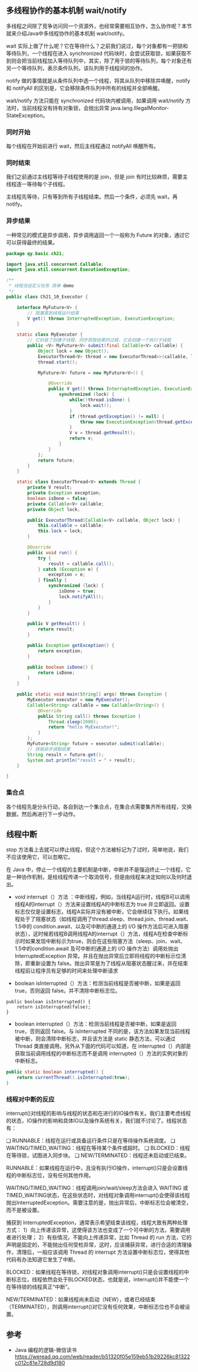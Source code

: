 ## 多线程协作的基本机制 wait/notify

多线程之间除了竞争访问同一个资源外，也经常需要相互协作，怎么协作呢？本节就来介绍Java中多线程协作的基本机制 wait/notify。

wait 实际上做了什么呢？它在等待什么？之前我们说过，每个对象都有一把锁和等待队列，一个线程在进入 synchronized 代码块时，会尝试获取锁，如果获取不到则会把当前线程加入等待队列中，其实，除了用于锁的等待队列，每个对象还有另一个等待队列，表示条件队列，该队列用于线程间的协作。

notify 做的事情就是从条件队列中选一个线程，将其从队列中移除并唤醒，notify 和 notifyAll 的区别是，它会移除条件队列中所有的线程并全部唤醒。

wait/notify 方法只能在 synchronized 代码块内被调用，如果调用 wait/notify 方法时，当前线程没有持有对象锁，会抛出异常 java.lang.IllegalMonitor-StateException。

### 同时开始

每个线程在开始前进行 wait，然后主线程通过 notifyAll 唤醒所有。

### 同时结束

我们之前通过主线程等待子线程使用的是 join，但是 join 有时比较麻烦，需要主线程逐一等待每个子线程。

主线程先等待，只有等到所有子线程结束。然后一个条件，必须先 wait，再 notify。

### 异步结果

一种常见的模式是异步调用，异步调用返回一个一般称为 Future 的对象，通过它可以获得最终的结果。

```java
package qy.basic.ch21;

import java.util.concurrent.Callable;
import java.util.concurrent.ExecutionException;

/**
 * 线程池自定义任务 简单 demo
 */
public class Ch21_10_Executor {

    interface MyFuture<V> {
        // 阻塞直到线程运行结束
        V get() throws InterruptedException, ExecutionException;
    }

    static class MyExecutor {
        // 它封装了创建子线程，同步获取结果的过程，它会创建一个执行子线程
        public <V> MyFuture<V> submit(final Callable<V> callable) {
            Object lock = new Object();
            ExecutorThread<V> thread = new ExecutorThread<>(callable, lock);
            thread.start();

            MyFuture<V> future = new MyFuture<V>() {

                @Override
                public V get() throws InterruptedException, ExecutionException {
                    synchronized (lock) {
                        while(!thread.isDone) {
                            lock.wait();
                        }
                        if (thread.getException() != null) {
                            throw new ExecutionException(thread.getException());
                        }
                        V v = thread.getResult();
                        return v;
                    }
                }
            };
            return future;
        }
    }

    static class ExecutorThread<V> extends Thread {
        private V result;
        private Exception exception;
        boolean isDone = false;
        private Callable<V> callable;
        private Object lock;

        public ExecutorThread(Callable<V> callable, Object lock) {
            this.callable = callable;
            this.lock = lock;
        }

        @Override
        public void run() {
            try {
                result = callable.call();
            } catch (Exception e) {
                exception = e;
            } finally {
                synchronized (lock) {
                    isDone = true;
                    lock.notifyAll();
                }
            }
        }

        public V getResult() {
            return result;
        }

        public Exception getException() {
            return exception;
        }

        public boolean isDone() {
            return isDone;
        }
    }

    public static void main(String[] args) throws Exception {
        MyExecutor executor = new MyExecutor();
        Callable<String> callable = new Callable<String>() {
            @Override
            public String call() throws Exception {
                Thread.sleep(2000);
                return "hello MyExecutor!";
            }
        };
        MyFuture<String> future = executor.submit(callable);
        // 获取异步调取结果
        String result = future.get();
        System.out.println("result = " + result);
    }

}
```

### 集合点

各个线程先是分头行动，各自到达一个集合点，在集合点需要集齐所有线程，交换数据，然后再进行下一步动作。

## 线程中断

stop 方法看上去就可以停止线程，但这个方法被标记为了过时，简单地说，我们不应该使用它，可以忽略它。

在 Java 中，停止一个线程的主要机制是中断，中断并不是强迫终止一个线程，它是一种协作机制，是给线程传递一个取消信号，但是由线程来决定如何以及何时退出。

* void interrupt（）方法 ：中断线程，例如，当线程A运行时，线程B可以调用线程A的interrupt（）方法来设置线程A的中断标志为 true 并立即返回。设置标志仅仅是设置标志，线程A实际并没有被中断，它会继续往下执行。如果线程处于了阻塞状态（如线程调用了thread.sleep、thread.join、thread.wait、1.5中的 condition.await、以及可中断的通道上的 I/O 操作方法后可进入阻塞状态），这时候若线程B调用线程A的interrupt（）方法，线程A在检查中断标示时如果发现中断标示为true，则会在这些阻塞方法（sleep、join、wait、1.5中的condition.await 及可中断的通道上的 I/O 操作方法）调用处抛出 InterruptedException 异常。并且在抛出异常后立即将线程的中断标示位清除，即重新设置为 false。抛出异常是为了线程从阻塞状态醒过来，并在结束线程前让程序员有足够的时间来处理中断请求

* boolean isInterrupted（）方法：检测当前线程是否被中断，如果是返回 true，否则返回 false。并不清除中断标志位。
```
public boolean isInterrupted() {
    return isInterrupted(false);
}
```
* boolean interrupted（）方法：检测当前线程是否被中断，如果是返回 true，否则返回 false。与 isInterrupted 不同的是，该方法如果发现当前线程被中断，则会清除中断标志，并且该方法是 static 静态方法，可以通过 Thread 类直接调用。另外从下面的代码可以知道，在 interrupted（）内部是获取当前调用线程的中断标志而不是调用 interrupted（）方法的实例对象的中断标志。

```java
public static boolean interrupted() {
    return currentThread().isInterrupted(true);
}
```

### 线程对中断的反应

interrupt()对线程的影响与线程的状态和在进行的IO操作有关。我们主要考虑线程的状态，IO操作的影响和具体IO以及操作系统有关，我们就不讨论了。线程状态有：

❑ RUNNABLE：线程在运行或具备运行条件只是在等待操作系统调度。
❑ WAITING/TIMED_WAITING：线程在等待某个条件或超时。
❑ BLOCKED：线程在等待锁，试图进入同步块。
❑ NEW/TERMINATED：线程还未启动或已结束。

RUNNABLE：如果线程在运行中，且没有执行IO操作，interrupt()只是会设置线程的中断标志位，没有任何其他作用。

WAITING/TIMED_WAITING：线程调用join/wait/sleep方法会进入 WAITING 或 TIMED_WAITING状态，在这些状态时，对线程对象调用interrupt()会使得该线程抛出InterruptedException。需要注意的是，抛出异常后，中断标志位会被清空，而不是被设置。

捕获到 InterruptedException，通常表示希望结束该线程，线程大致有两种处理方式：
1）向上传递该异常，这使得该方法也变成了一个可中断的方法，需要调用者进行处理；
2）有些情况，不能向上传递异常，比如 Thread 的 run 方法，它的声明是固定的，不能抛出任何受检异常，这时，应该捕获异常，进行合适的清理操作，清理后，一般应该调用 Thread 的 interrupt 方法设置中断标志位，使得其他代码有办法知道它发生了中断。

 BLOCKED：如果线程在等待锁，对线程对象调用interrupt()只是会设置线程的中断标志位，线程依然会处于BLOCKED状态，也就是说，interrupt()并不能使一个在等待锁的线程真正“中断”。

NEW/TERMINATED：如果线程尚未启动（NEW），或者已经结束（TERMINATED），则调用interrupt()对它没有任何效果，中断标志位也不会被设置。

## 参考

* Java 编程的逻辑-微信读书
https://weread.qq.com/web/reader/b51320f05e159eb51b29226kc81322c012c81e728d9d180

